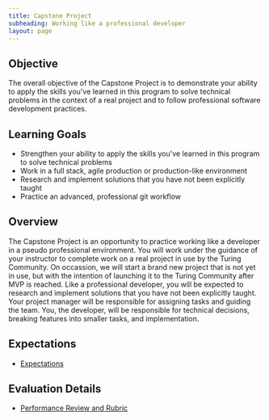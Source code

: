 ```yaml
---
title: Capstone Project
subheading: Working like a professional developer
layout: page
---
```


## Objective
The overall objective of the Capstone Project is to demonstrate your ability to apply the skills you've learned in this program to solve technical problems in the context of a real project and to follow professional software development practices.

## Learning Goals
* Strengthen your ability to apply the skills you've learned in this program to solve technical problems
* Work in a full stack, agile production or production-like environment
* Research and implement solutions that you have not been explicitly taught
* Practice an advanced, professional git workflow

## Overview
The Capstone Project is an opportunity to practice working like a developer in a pseudo professional environment. You will work under the guidance of your instructor to complete work on a real project in use by the Turing Community. On occassion, we will start a brand new project that is not yet in use, but with the intention of launching it to the Turing Community after MVP is reached. Like a professional developer, you will be expected to research and implement solutions that you have not been explicitly taught. Your project manager will be responsible for assigning tasks and guiding the team. You, the developer, will be responsible for technical decisions, breaking features into smaller tasks, and implementation.

## Expectations
* [Expectations](./expectations)


## Evaluation Details
* [Performance Review and Rubric](./evaluation)

